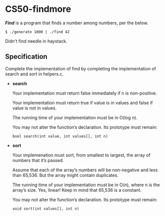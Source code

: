 # **CS50-findmore**

_**Find**_ is a program that finds a number among numbers, per the below.

```$ ./generate 1000 | ./find 42```

Didn't find needle in haystack.

## **Specification**
Complete the implementation of find by completing the implementation of search and sort in helpers.c.


- **search**

  Your implementation must return false immediately if n is non-positive.
  
  Your implementation must return true if value is in values and false if value is not in values.
  
  The running time of your implementation must be in O(log n).
  
  You may not alter the function’s declaration. Its prototype must remain:
  
  ```bool search(int value, int values[], int n)```

- **sort**

  Your implemenation must sort, from smallest to largest, the array of numbers that it’s passed.
  
  Assume that each of the array’s numbers will be non-negative and less than 65,536. But the array might contain duplicates.
  
  The running time of your implementation must be in O(n), where n is the array’s size. Yes, linear! Keep in mind that 65,536   is a constant.
  
  You may not alter the function’s declaration. Its prototype must remain:
  
  ```void sort(int values[], int n)```
